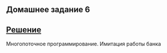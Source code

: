 ## Домашнее задание 6

## [Решение](https://github.com/ForwardMoth/caseLabJavaRosatom/tree/master/lesson6/task6/src)

Многопоточное программирование. Имитация работы банка